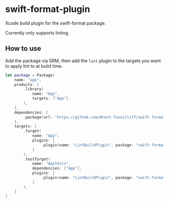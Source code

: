 # swift-format-plugin

Xcode build plugin for the swift-format package.

Currently only supports linting.

## How to use

Add the package via SRM, then add the `lint` plugin to the targets you want to apply lint to at build time.

```swift
let package = Package(
    name: "app",
    products: [
        .library(
            name: "App",
            targets: ["App"]
        ),
    ],
    dependencies: [
        .package(url: "https://github.com/Brent-Tunnicliff/swift-format-plugin", .upToNextMajor(from: "2.0.0")) // <- Add dependency
    ],
    targets: [
        .target(
            name: "App",
            plugins: [
                .plugin(name: "LintBuildPlugin", package: "swift-format-plugin") // <- Add to target
            ]
        ),
        .testTarget(
            name: "AppTests",
            dependencies: ["App"],
            plugins: [
                .plugin(name: "LintBuildPlugin", package: "swift-format-plugin") // <- Add to test target
            ]
        ),
    ]
)
```
